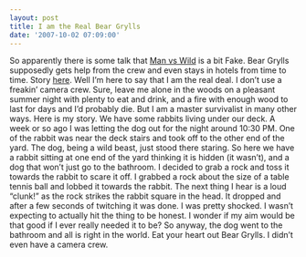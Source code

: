```yaml
---
layout: post
title: I am the Real Bear Grylls
date: '2007-10-02 07:09:00'
---
```


So apparently there is some talk that [Man vs Wild](http://dsc.discovery.com/fansites/manvswild/manvswild.html) is a bit Fake. Bear Grylls supposedly gets help from the crew and even stays in hotels from time to time. Story [here](http://news.bbc.co.uk/2/hi/entertainment/6911748.stm). Well I’m here to say that I am the real deal. I don’t use a freakin’ camera crew. Sure, leave me alone in the woods on a pleasant summer night with plenty to eat and drink, and a fire with enough wood to last for days and I’d probably die. But I am a master survivalist in many other ways. Here is my story. We have some rabbits living under our deck. A week or so ago I was letting the dog out for the night around 10:30 PM. One of the rabbit was near the deck stairs and took off to the other end of the yard. The dog, being a wild beast, just stood there staring. So here we have a rabbit sitting at one end of the yard thinking it is hidden (it wasn’t), and a dog that won’t just go to the bathroom. I decided to grab a rock and toss it towards the rabbit to scare it off. I grabbed a rock about the size of a table tennis ball and lobbed it towards the rabbit. The next thing I hear is a loud “clunk!” as the rock strikes the rabbit square in the head. It dropped and after a few seconds of twitching it was done. I was pretty shocked. I wasn’t expecting to actually hit the thing to be honest. I wonder if my aim would be that good if I ever really needed it to be? So anyway, the dog went to the bathroom and all is right in the world. Eat your heart out Bear Grylls. I didn’t even have a camera crew.